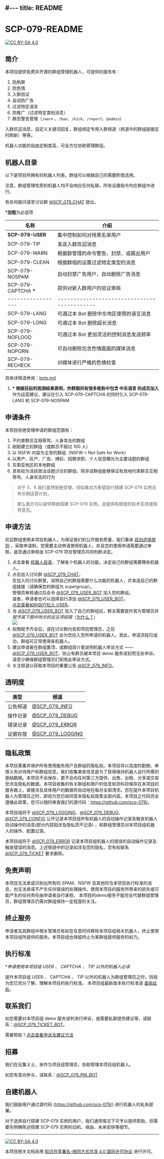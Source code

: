 #---
title: README
---

# SCP-079-README

[![CC BY-SA 4.0][cc-by-sa-shield]][cc-by-sa]
## 简介

本项目提供免费并开源的群组管理机器人，可提供的服务有：

1. 防刷屏
2. 防色情
3. 入群验证
4. 自动防广告
5. 过滤特定语言
6. 防推广（过滤特定类别消息）
7. 群员警告管理（`/warn` 、`/ban`、`/kick`、`/report`、`@admin`）

入群欢迎消息，自定义关键词回复，群组绑定专用入群频道（频道中的群组链接定时刷新）等等。

机器人功能的自由定制度高，可全方位协助管理群组。

## 机器人目录

以下是项目所拥有的机器人列表，群组可以根据自己的需要酌情选用。

注意，群组管理性质的机器人均不会响应任何私聊，所有设置指令均在群组中进行。

有任何疑问请至讨论群 [@SCP_079_CHAT](https://t.me/SCP_079_CHAT) 提出。

**\*加粗**为必选项

| 名称              | 介绍                                        |
| ----------------- | ------------------------------------------- |
| **SCP-079-USER**  | 集中控制如何对待黑名单用户                  |
| SCP-079-TIP       | 发送入群欢迎消息                            |
| SCP-079-WARN      | 根据群管理的命令警告、封禁、或踢出用户      |
| SCP-079-CLEAN     | 根据群组的设置过滤特定类型的消息            |
| SCP-079-NOSPAM    | 自动封禁广告用户，自动删除广告消息          |
| SCP-079-CAPTCHA **\***  | 提供对新入群用户的验证审核                  |
| ----------------- | ------------------------------------------- |
| SCP-079-LANG      | 可通过本 Bot 删除中东地区使用的语言消息     |
| SCP-079-LONG      | 可通过本 Bot 删除超长消息                   |
| SCP-079-NOFLOOD   | 可通过本 Bot 更加灵活的控制消息发送频率     |
| SCP-079-NOPORN    | 可自动删除包含色情画面的媒体消息            |
| SCP-079-RECHECK   | 对媒体进行严格的色情检查                    |

具体详情请参阅：[bots.md](bots.md)

1. **\* 根据目前的观测结果表明，炸群期间有很多昵称中包含 中东语言 的成员加入**
<br>作为运营建议，建议在引入 SCP-079-CAPTCHA 的同时引入 SCP-079-LANG 和 SCP-079-NOSPAM

## 申请条件

本项目拒绝受理申请的群组范围有：

1. 不约束群员互相辱骂、人身攻击的群组
2. 刚刚建立的群组（或群员不超过 100 人）
3. 以 NSFW 内容为主导的群组（NSFW = Not Safe for Work）
4. 以黑产、灰产、广告、博彩、招聘求职、个人信息曝光为主要话题的群组
5. 东南亚地区的本地群组
6. 具有较为活跃政治话题讨论的群组，除非该群组能够保证有效地约束群员互相辱骂、人身攻击的行为

> 对于 5、6 我们虽然拒绝受理，但如果对方希望自行搭建 SCP-079 实例且有长期运营计划，
>
> 那么我方可以提供帮助搭建 SCP-079 实例，且提供有限度的技术支持或指导意见。

## 申请方法

欢迎群组使用本项目机器人，为保证我们的公开服务质量，我们秉承 [双向选择原则](https://scp-079.org/principles-zh/) ，采取申请制，您需要主动申请使用机器人，并且您的使用申请需要通过审核，是否通过审核由 SCP-079 项目管理员共同判断决定。

1. 点击查看 [机器人目录](#机器人目录)，了解各个机器人的功能，决定自己的群组需要哪些机器人。
2. 点击加入讨论群 [@SCP_079_CHAT](https://t.me/SCP_079_CHAT)。
<br>在加入的讨论群里，说明自己的群组需要什么功能的机器人，并发送自己的群组链接（请确保您的群组为 supergroup）。
<br>管理员审核通过后会令 [@SCP_079_USER_BOT](https://t.me/SCP_079_USER_BOT) 加入您的群组。
<br>或者，申请者也可以选择自行添加 [@SCP_079_USER_BOT](https://t.me/SCP_079_USER_BOT)，
<br>[点击查看如何自行拉入 USER](https://telegra.ph/SCP-079-USER-JOIN-12-04)。
3. 当 [@SCP_079_USER_BOT](https://t.me/SCP_079_USER_BOT) 加入了自己的群组后，群主需要提升其为管理员并*赋予其下图中所示的这五项权限*（[为什么？](https://telegra.ph/SCP-079-USER-12-04#%E9%97%AE%E4%B8%8E%E7%AD%94)）
<br>![](images/user-settings.jpg)
1. 权限赋予齐全后，请在讨论群内告知项目管理员，之后 [@SCP_079_USER_BOT](https://t.me/SCP_079_USER_BOT) 会为您拉入您所申请的机器人。至此，申请流程已成功，群组可正常使用各机器人。
2. 建议申请者在群组置顶，或群组简介里说明机器人申诉方式 —— [@SCP_079_USER_BOT](https://t.me/SCP_079_USER_BOT)，防止有群员被本项目 demo 服务误封而无处申诉，请至少确保群组管理员们知晓此申诉方式。
3. 关注频道以获取本项目的重要公告 [@SCP_079_INFO](https://t.me/SCP_079_INFO)。

## 透明度

| 类型     | 频道                                             |
| -------- | ------------------------------------------------ |
| 公告频道 | [@SCP_079_INFO](https://t.me/SCP_079_INFO)       |
| 操作记录 | [@SCP_079_DEBUG](https://t.me/SCP_079_DEBUG)     |
| 错误记录 | [@SCP_079_ERROR](https://t.me/SCP_079_ERROR)     |
| 证据存放 | [@SCP_079_LOGGING](https://t.me/SCP_079_LOGGING) |

## 隐私政策

本项目尊重并保护所有使用服务用户及群组的隐私权。本项目将以高度的勤勉、审慎义务对待用户和群组信息。我们收集某些信息是为了获得维持机器人运行所需的基础数据。本项目不会保存，更不会向任何第三方提供、出售、出租、分享或交易您涉及隐私的数据。本项目收集的有关群组和用户的信息和资料将保存在本项目的服务器上，直接涉及具体用户的数据将自动地在每月全部清空。您在提升本项目机器人为管理员之时，即视为您已经同意本隐私权政策全部内容。本项目之代码完全遵循此政策，您可以随时审查我们的源代码：<https://github.com/scp-079/>。

本项目组将于 [@SCP_079_LOGGING](https://t.me/SCP_079_LOGGING)、[@SCP_079_DEBUG](https://t.me/SCP_079_DEBUG)、[@SCP_079_CONFIG](https://t.me/SCP_079_CONFIG) 公开记录本项目组所有机器人的自动操作记录及触发机器人自动操作的消息(部分内容因涉及隐私而不记录) ，和群组管理员对本项目组机器人的操作、配置记录。

本项目组将于 [@SCP_079_ERROR](https://t.me/SCP_079_ERROR) 记录本项目组机器人的错误的自动操作记录及触发错误的消息。上述频道中的记录如涉及您的隐私，您有权联系 [@SCP_079_TICKET](https://t.me/SCP_079_TICKET_BOT) 要求删除。

## 免责声明

本项目无法承诺识别出所有的 SPAM、NSFW 及其他符合本项目执行标准的消息，也无法承诺不产生任何错误的处理操作。使用本项目的服务所带来的损失或可能产生的任何责任由申请者自行承担。
本项目的demo服务不能完全代替群组管理员，群组管理员仍需对群组保持一定程度的关注。

## 终止服务

申请者及其群组中相关管理员有权在任意时间移除本项目组相关机器人，终止使用本项目组所提供的服务。本项目组也保留终止为某群组提供服务的权力。

## 执行标准

\**申请使用本项目组 USER 、 CAPTCHA 、 TIP 以外的机器人必读*

提升本项目组 USER 、 CAPTCHA 、 TIP 以外的机器人为群组管理员之时，则视为您已充分了解、理解本项目的执行标准。
本项目组最新版本执行标准请 [查阅此处](rule.md)。

## 联系我们

如您需要对本项目组 demo 服务误判进行申诉，或需要私聊提供建议等，请联系：[@SCP_079_TICKET_BOT](https://t.me/SCP_079_TICKET_BOT)。

需要帮助？[点击查看申诉及建议方法](https://telegra.ph/SCP-079-TICKET-12-05)

## 招募

我们在征集义士，来作为项目组管理员，协助管理本项目组机器人。

如您有意向参与，请联系：[@SCP_079_PM_BOT](https://t.me/SCP_079_PM_BOT)

## 自建机器人

我们鼓励用户通过源代码 (<https://github.com/scp-079/>) 进行机器人的私有部署。

对于选择自行搭建 SCP-079 实例的用户，我们通常情况下可予以提供帮助，但需要先明确陈述搭建 SCP-079 实例的动机、缘由、未来安排等细节。


---
[![CC BY-SA 4.0][cc-by-sa-image]][cc-by-sa]

本项目相关文档采用 [知识共享署名-相同方式共享 4.0 国际许可协议][cc-by-sa] 进行许可。

[cc-by-sa]: http://creativecommons.org/licenses/by-sa/4.0/
[cc-by-sa-image]: https://licensebuttons.net/l/by-sa/4.0/88x31.png
[cc-by-sa-shield]: https://img.shields.io/badge/License-CC%20BY--SA%204.0-lightgrey.svg
